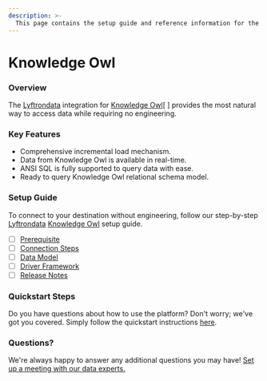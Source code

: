 ```yaml
---
description: >-
  This page contains the setup guide and reference information for the Knowledge Owl source connector.
---
```


# Knowledge Owl

### Overview

The [Lyftrondata](https://www.lyftrondata.com/) integration for [Knowledge Owl](https://www.lyftrondata.com/integration/business-analytics/knowledgeowl//)[ ] provides the most natural way to access data while requiring no engineering.

### Key Features

* Comprehensive incremental load mechanism.
* Data from Knowledge Owl is available in real-time.&#x20;
* ANSI SQL is fully supported to query data with ease.
* Ready to query Knowledge Owl relational schema model.

### Setup Guide

To connect to your destination without engineering, follow our step-by-step [Lyftrondata](https://www.lyftrondata.com/)  [Knowledge Owl](https://www.lyftrondata.com/integration/business-analytics/knowledgeowl/) setup guide.

* [ ] [Prerequisite](../../business-analytics/knowledge-owl/prerequisite.md)
* [ ] [Connection Steps](../../business-analytics/knowledge-owl/connection-steps.md)
* [ ] [Data Model](../../business-analytics/knowledge-owl/data-model/)
* [ ] [Driver Framework](../../business-analytics/knowledge-owl/driver-framework/)
* [ ] [Release Notes](../../business-analytics/knowledge-owl/release-notes.md)

### Quickstart Steps

Do you have questions about how to use the platform? Don't worry; we've got you covered. Simply follow the quickstart instructions [here](../../../business-analytics/knowledge-owl/quickstart-steps.md).

### Questions? <a href="#questions" id="questions"></a>

We're always happy to answer any additional questions you may have! [Set up a meeting with our data experts.](https://www.lyftrondata.com/book-a-meeting/)

